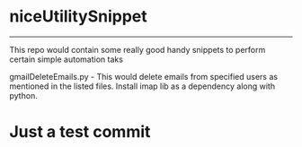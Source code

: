 # niceUtilitySnippet
--------------------

This repo would contain some really good handy snippets to perform certain simple automation taks 

gmailDeleteEmails.py - This would delete emails from specified users as mentioned in the listed files. Install imap lib as a dependency along with python.

# Just a test commit
